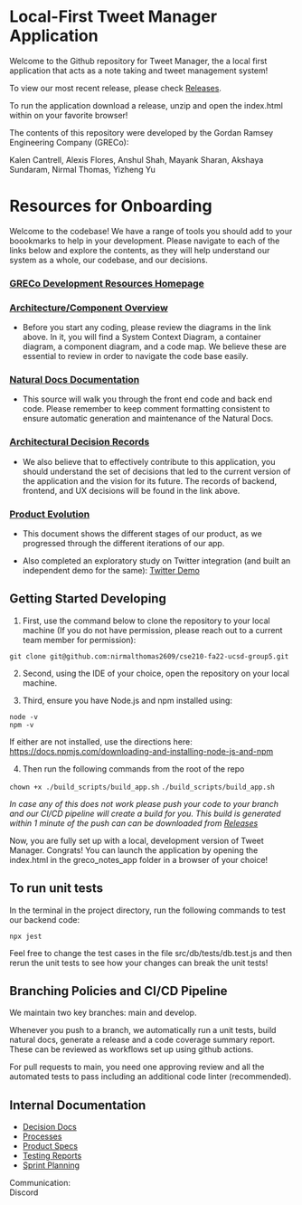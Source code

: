 # Local-First Tweet Manager Application

Welcome to the Github repository for Tweet Manager, the a local first application that acts as a note taking and tweet management system!

To view our most recent release, please check [Releases](https://github.com/nirmalthomas2609/cse210-fa22-ucsd-group5/releases).

To run the application download a release, unzip and open the index.html within on your favorite browser!

The contents of this repository were developed by the Gordan Ramsey Engineering Company (GRECo):

Kalen Cantrell, Alexis Flores, Anshul Shah, Mayank Sharan, Akshaya Sundaram, Nirmal Thomas, Yizheng Yu

# Resources for Onboarding

Welcome to the codebase! We have a range of tools you should add to your boookmarks to help in your development. Please navigate to each of the links below and explore the contents, as they will help understand our system as a whole, our codebase, and our decisions.

### [GRECo Development Resources Homepage](https://nirmalthomas2609.github.io/cse210-fa22-ucsd-group5/)

### [Architecture/Component Overview](https://nirmalthomas2609.github.io/cse210-fa22-ucsd-group5/c4_model/C4_Documentation.html)

- Before you start any coding, please review the diagrams in the link above. In it, you will find a System Context Diagram, a container diagram, a component diagram, and a code map. We believe these are essential to review in order to navigate the code base easily.

### [Natural Docs Documentation](https://nirmalthomas2609.github.io/cse210-fa22-ucsd-group5/naturaldocs/)

- This source will walk you through the front end code and back end code. Please remember to keep comment formatting consistent to ensure automatic generation and maintenance of the Natural Docs.

### [Architectural Decision Records](https://nirmalthomas2609.github.io/cse210-fa22-ucsd-group5/decisions/)

- We also believe that to effectively contribute to this application, you should understand the set of decisions that led to the current version of the application and the vision for its future. The records of backend, frontend, and UX decisions will be found in the link above.

### [Product Evolution](https://coda.io/d/Product-Evolution_deTs8LnIArk)

- This document shows the different stages of our product, as we progressed through the different iterations of our app.

- Also completed an exploratory study on Twitter integration (and built an independent demo for the same): [Twitter Demo](https://github.com/CSE210-Group5/twitter_post_api_demo_app)

## Getting Started Developing

1. First, use the command below to clone the repository to your local machine (If you do not have permission, please reach out to a current team member for permission):

`git clone git@github.com:nirmalthomas2609/cse210-fa22-ucsd-group5.git`

2. Second, using the IDE of your choice, open the repository on your local machine.

3. Third, ensure you have Node.js and npm installed using:  

`node -v`  
`npm -v`  

If either are not installed, use the directions here: https://docs.npmjs.com/downloading-and-installing-node-js-and-npm  

4. Then run the following commands from the root of the repo

`chown +x ./build_scripts/build_app.sh`
`./build_scripts/build_app.sh`

*In case any of this does not work please push your code to your branch and our CI/CD pipeline will create a build for you. This build is generated within 1 minute of the push can can be downloaded from [Releases](https://github.com/nirmalthomas2609/cse210-fa22-ucsd-group5/releases)*

Now, you are fully set up with a local, development version of Tweet Manager. Congrats!
You can launch the application by opening the index.html in the greco_notes_app folder in a browser of your choice!

## To run unit tests

In the terminal in the project directory, run the following commands to test our backend code:  

`npx jest`  

Feel free to change the test cases in the file src/db/tests/db.test.js and then rerun the unit tests to see how your changes can break the unit tests!

## Branching Policies and CI/CD Pipeline

We maintain two key branches: main and develop. 

Whenever you push to a branch, we automatically run a unit tests, build natural docs, generate a release and a code coverage summary report. These can be reviewed as workflows set up using github actions.

For pull requests to main, you need one approving review and all the automated tests to pass including an additional code linter (recommended).

## Internal Documentation

* [Decision Docs](https://coda.io/workspaces/ws-NEOCxZp2yH/folders/fl-eO22fp3pi_)
* [Processes](https://coda.io/workspaces/ws-NEOCxZp2yH/folders/fl-E7VJ8DGEow)
* [Product Specs](https://coda.io/workspaces/ws-NEOCxZp2yH/folders/fl-E7VJ8DGEow)
* [Testing Reports](https://coda.io/workspaces/ws-NEOCxZp2yH/folders/fl-0PWeswvamv)
* [Sprint Planning](https://tree.taiga.io/project/mayanksharan-cse-210-group-5/timeline)

Communication:  
Discord


